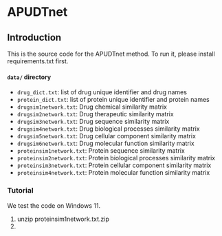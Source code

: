 # APUDTnet

## Introduction

This is the source code for the APUDTnet method. To run it, please install requirements.txt first.

#### `data/` directory
- `drug_dict.txt`: list of drug unique identifier and drug names
- `protein_dict.txt`: list of protein unique identifier and protein names
- `drugsim1network.txt`: Drug chemical similarity matrix
- `drugsim2network.txt`: Drug therapeutic similarity matrix
- `drugsim3network.txt`: Drug sequence similarity matrix
- `drugsim4network.txt`: Drug biological processes similarity matrix
- `drugsim5network.txt`: Drug cellular component similarity matrix
- `drugsim6network.txt`: Drug molecular function similarity matrix
- `proteinsim1network.txt`: Protein sequence similarity matrix
- `proteinsim2network.txt`: Protein biological processes similarity matrix
- `proteinsim3network.txt`: Protein cellular component similarity matrix
- `proteinsim4network.txt`: Protein molecular function similarity matrix

### Tutorial
We test the code on Windows 11.
1. unzip proteinsim1network.txt.zip
2. 
